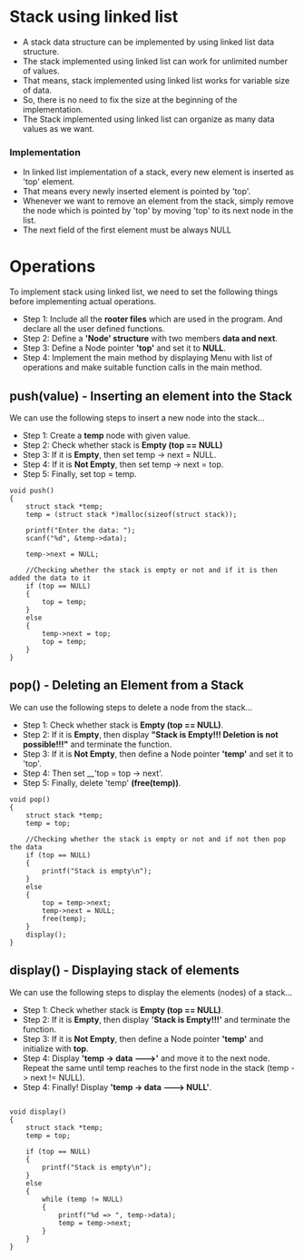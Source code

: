 # Stack using linked list
+ A stack data structure can be implemented by using linked list data structure. 
+ The stack implemented using linked list can work for unlimited number of values.
+ That means, stack implemented using linked list works for variable size of data.
+ So, there is no need to fix the size at the beginning of the implementation. 
+ The Stack implemented using linked list can organize as many data values as we want.

### Implementation
+ In linked list implementation of a stack, every new element is inserted as 'top' element.
+ That means every newly inserted element is pointed by 'top'.
+ Whenever we want to remove an element from the stack, simply remove the node which is pointed by 'top' by moving 'top' to
its next node in the list.
+ The next field of the first element must be always NULL

# Operations

To implement stack using linked list, we need to set the following things before
implementing actual operations.
+ Step 1: Include all the __rooter files__ which are used in the program. And declare all
the user defined functions.
+ Step 2: Define a __'Node' structure__ with two members __data and next__.
+ Step 3: Define a Node pointer __'top'__ and set it to __NULL__.
+ Step 4: Implement the main method by displaying Menu with list of operations and
make suitable function calls in the main method.

## push(value) - Inserting an element into the Stack
We can use the following steps to insert a new node into the stack...
+ Step 1: Create a __temp__ node  with given value.
+ Step 2: Check whether stack is __Empty (top == NULL)__
+ Step 3: If it is __Empty__, then set temp -> next = NULL.
+ Step 4: If it is __Not Empty__, then set temp -> next = top.
+ Step 5: Finally, set top = temp.

```
void push()
{
    struct stack *temp;
    temp = (struct stack *)malloc(sizeof(struct stack));

    printf("Enter the data: ");
    scanf("%d", &temp->data);

    temp->next = NULL;

    //Checking whether the stack is empty or not and if it is then added the data to it
    if (top == NULL)
    {
        top = temp;
    }
    else
    {
        temp->next = top;
        top = temp;
    }
}

```

## pop() - Deleting an Element from a Stack
We can use the following steps to delete a node from the stack...
+ Step 1: Check whether stack is __Empty (top == NULL)__.
+ Step 2: If it is __Empty__, then display __"Stack is Empty!!! Deletion is not
possible!!!"__ and terminate the function.
+ Step 3: If it is __Not Empty__, then define a Node pointer __'temp'__ and set it to 'top'.
+ Step 4: Then set __'top = top -> next'.
+ Step 5: Finally, delete 'temp' __(free(temp))__.

```
void pop()
{
    struct stack *temp;
    temp = top;

    //Checking whether the stack is empty or not and if not then pop the data
    if (top == NULL)
    {
        printf("Stack is empty\n");
    }
    else
    {
        top = temp->next;
        temp->next = NULL;
        free(temp);
    }
    display();
}
```

## display() - Displaying stack of elements
We can use the following steps to display the elements (nodes) of a stack...
+ Step 1: Check whether stack is __Empty (top == NULL)__.
+ Step 2: If it is __Empty__, then display __'Stack is Empty!!!'__ and terminate the function.
+ Step 3: If it is __Not Empty__, then define a Node pointer __'temp'__ and initialize with __top__.
+ Step 4: Display __'temp -> data --->'__ and move it to the next node. Repeat the same
until temp reaches to the first node in the stack (temp -> next != NULL).
+ Step 4: Finally! Display __'temp -> data ---> NULL'__.

```

void display()
{
    struct stack *temp;
    temp = top;

    if (top == NULL)
    {
        printf("Stack is empty\n");
    }
    else
    {
        while (temp != NULL)
        {
            printf("%d => ", temp->data);
            temp = temp->next;
        }
    }
}
```
